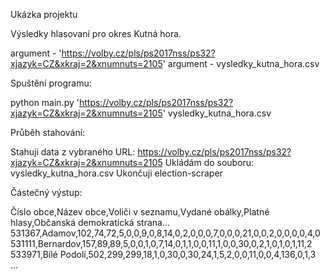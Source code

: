 Ukázka projektu

Výsledky hlasovaní pro okres Kutná hora.

argument - 'https://volby.cz/pls/ps2017nss/ps32?xjazyk=CZ&xkraj=2&xnumnuts=2105'
 argument -  vysledky_kutna_hora.csv

Spuštění programu:

python main.py 'https://volby.cz/pls/ps2017nss/ps32?xjazyk=CZ&xkraj=2&xnumnuts=2105' vysledky_kutna_hora.csv

Průběh stahování:

Stahuji data z vybraného URL: https://volby.cz/pls/ps2017nss/ps32?xjazyk=CZ&xkraj=2&xnumnuts=2105
Ukládám do souboru: vysledky_kutna_hora.csv
Ukončuji election-scraper

Částečný výstup:

Číslo obce,Název obce,Voliči v seznamu,Vydané obálky,Platné hlasy,Občanská demokratická strana...
531367,Adamov,102,74,72,5,0,0,9,0,8,14,0,2,0,0,0,7,0,0,0,21,0,0,2,0,0,0,0,4,0
531111,Bernardov,157,89,89,5,0,0,1,0,7,14,0,1,1,0,0,11,1,0,0,30,0,2,1,0,1,0,1,11,2
533971,Bílé Podolí,502,299,299,18,1,0,30,0,30,24,1,5,2,0,0,11,0,0,4,136,0,1,3
...
